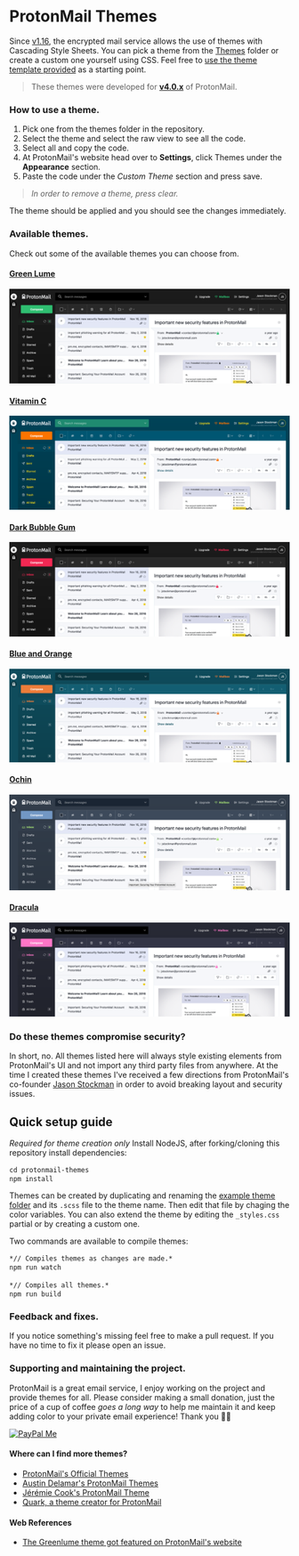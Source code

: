 # ProtonMail Themes
Since [v1.16](https://blog.protonmail.ch/protonmail-beta-v1-16-release-notes/), the encrypted mail service allows the use of themes with Cascading Style Sheets. You can pick a theme from the [Themes](Themes/) folder or create a custom one yourself using CSS. Feel free to [use the theme template provided](templates/theme_example) as a starting point.

> These themes were developed for **[v4.0.x](https://github.com/csalmeida/protonmail-themes/releases)** of ProtonMail.

### How to use a theme.
1. Pick one from the themes folder in the repository.
2. Select the theme and select the raw view to see all the code.
3. Select all and copy the code.
4. At ProtonMail's website head over to **Settings**, click Themes under the **Appearance** section.
5. Paste the code under the *Custom Theme* section and press save.
> *In order to remove a theme, press clear.*

The theme should be applied and you should see the changes immediately.

### Available themes.
Check out some of the available themes you can choose from.

#### [Green Lume](themes/green_lume/green_lume.css)
![Screenshot of Green Lume theme.](screenshots/green_lume.png)

#### [Vitamin C](themes/vitamin_c/vitamin_c.css)
![Screenshot of Vitamin C theme.](screenshots/vitamin_c.png)

#### [Dark Bubble Gum](themes/dark_bubble_gum/dark_bubble_gum.css)
![Screenshot of Dark Bubble Gum theme.](screenshots/dark_bubble_gum.png)

#### [Blue and Orange](themes/blue_and_orange/blue_and_orange.css)
![Screenshot of Blue and Orange theme.](screenshots/blue_and_orange.png)

#### [Ochin](themes/ochin/ochin.css)
![Screenshot of Ochin theme.](screenshots/ochin.png)

#### [Dracula](themes/dracula/dracula.css)
![Screenshot of Dracula theme.](screenshots/dracula.png)

### Do these themes compromise security?
In short, no. All themes listed here will always style existing elements from ProtonMail's UI and not import any third party files from anywhere.
At the time I created these themes I've received a few directions from ProtonMail's co-founder [Jason Stockman](https://twitter.com/jasonstockman) in order to avoid breaking layout and security issues.

## Quick setup guide
*Required for theme creation only*
Install NodeJS, after forking/cloning this repository install dependencies:
```
cd protonmail-themes
npm install
```

Themes can be created by duplicating and renaming the [example theme folder](templates/theme_example) and its `.scss` file to the theme name. Then edit that file by chaging the color variables. You can also extend the theme by editing the `_styles.css` partial or by creating a custom one.

Two commands are available to compile themes:
```
*// Compiles themes as changes are made.*
npm run watch

*// Compiles all themes.*
npm run build
```

### Feedback and fixes.
If you notice something's missing feel free to make a pull request. If you have no time to fix it please open an issue.

### Supporting and maintaining the project.
ProtonMail is a great email service, I enjoy working on the project and provide themes for all. Please consider making a small donation, just the price of a cup of coffee *goes a long way* to help me maintain it and keep adding color to your private email experience! Thank you 🙇🏻

<a href='https://www.paypal.me/csalmeida/5'>
<img src='https://getflywheel.com/wp-content/uploads/2015/10/paypal-donate-button-large.png' alt='PayPal Me' width='160' />
</a>

#### Where can I find more themes?
* [ProtonMail's Official Themes](http://protonmail.tumblr.com/)
* [Austin Delamar's ProtonMail Themes](https://github.com/amdelamar/pm-theme)
* [Jérémie Cook's ProtonMail Theme](https://github.com/jeremiecook/protonmail-theme)
* [Quark, a theme creator for ProtonMail](https://github.com/csalmeida/quark)

#### Web References
* [The Greenlume theme got featured on ProtonMail's website](https://protonmail.com/blog/protonmail-themes/)
